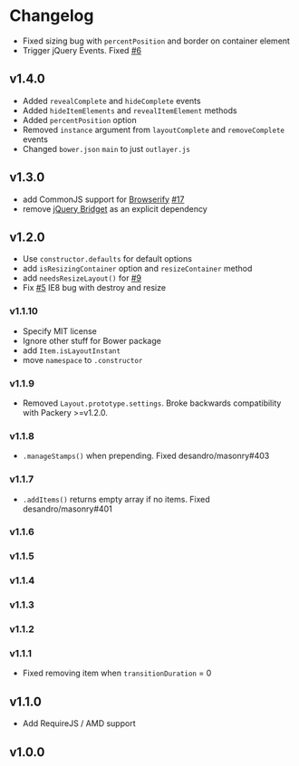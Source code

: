 # Changelog

+ Fixed sizing bug with `percentPosition` and border on container element
+ Trigger jQuery Events. Fixed [#6](https://github.com/metafizzy/outlayer/issues/6)

## v1.4.0

+ Added `revealComplete` and `hideComplete` events
+ Added `hideItemElements` and `revealItemElement` methods
+ Added `percentPosition` option
+ Removed `instance` argument from `layoutComplete` and `removeComplete` events
+ Changed `bower.json` `main` to just `outlayer.js`

## v1.3.0

+ add CommonJS support for [Browserify](http://browserify.org) [#17](https://github.com/metafizzy/outlayer/issues/17)
+ remove [jQuery Bridget](https://github.com/desandro/jquery-bridget) as an explicit dependency

## v1.2.0

+ Use `constructor.defaults` for default options
+ add `isResizingContainer` option and `resizeContainer` method
+ add `needsResizeLayout()` for [#9](https://github.com/metafizzy/outlayer/issues/9)
+ Fix [#5](https://github.com/metafizzy/outlayer/pull/5) IE8 bug with destroy and resize

### v1.1.10

+ Specify MIT license
+ Ignore other stuff for Bower package
+ add `Item.isLayoutInstant`
+ move `namespace` to `.constructor`

### v1.1.9

+ Removed `Layout.prototype.settings`. Broke backwards compatibility with Packery >=v1.2.0.

### v1.1.8

+ `.manageStamps()` when prepending. Fixed desandro/masonry#403

### v1.1.7

+ `.addItems()` returns empty array if no items. Fixed desandro/masonry#401

### v1.1.6

### v1.1.5

### v1.1.4

### v1.1.3

### v1.1.2

### v1.1.1

+ Fixed removing item when `transitionDuration` = 0

## v1.1.0

+ Add RequireJS / AMD support

## v1.0.0
